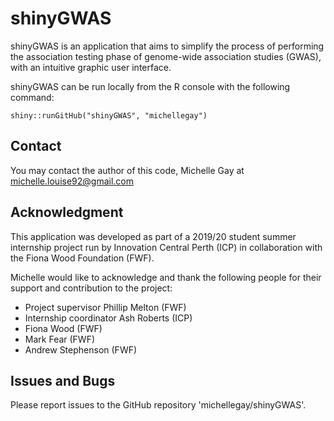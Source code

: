 # shinyGWAS

shinyGWAS is an application that aims to simplify the process of performing the association testing phase of genome-wide association studies (GWAS), with an intuitive graphic user interface.

shinyGWAS can be run locally from the R console with the following command:

```
shiny::runGitHub("shinyGWAS", "michellegay")
```

## Contact

You may contact the author of this code, Michelle Gay at <michelle.louise92@gmail.com>

## Acknowledgment

This application was developed as part of a 2019/20 student summer internship project run by Innovation Central Perth (ICP) in collaboration with the Fiona Wood Foundation (FWF).

Michelle would like to acknowledge and thank the following people for their support and contribution to the project:
* Project supervisor Phillip Melton (FWF)
* Internship coordinator Ash Roberts (ICP)
* Fiona Wood (FWF)
* Mark Fear (FWF)
* Andrew Stephenson (FWF)

## Issues and Bugs

Please report issues to the GitHub repository 'michellegay/shinyGWAS'.